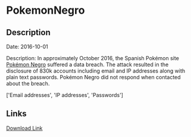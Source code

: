 # PokemonNegro

## Description

Date: 2016-10-01

Description:
In approximately October 2016, the Spanish Pokémon site <a href="http://pokemonnegro.com" target="_blank" rel="noopener">Pokémon Negro</a> suffered a data breach. The attack resulted in the disclosure of 830k accounts including email and IP addresses along with plain text passwords. Pokémon Negro did not respond when contacted about the breach.


['Email addresses', 'IP addresses', 'Passwords']

## Links

[Download Link](https://link-to.net/1229997/308.46451258955267/dynamic/?r=aHR0cHM6Ly93d3cubWVkaWFmaXJlLmNvbS92aWV3L1ZDcFFUUzdtZHZpM1l0eC9wb2tlbW9ubmVncm8uY29tL2ZpbGU=)